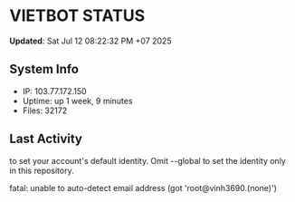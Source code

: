 # VIETBOT STATUS
**Updated**: Sat Jul 12 08:22:32 PM +07 2025

## System Info
- IP: 103.77.172.150
- Uptime: up 1 week, 9 minutes
- Files: 32172

## Last Activity

to set your account's default identity.
Omit --global to set the identity only in this repository.

fatal: unable to auto-detect email address (got 'root@vinh3690.(none)')
